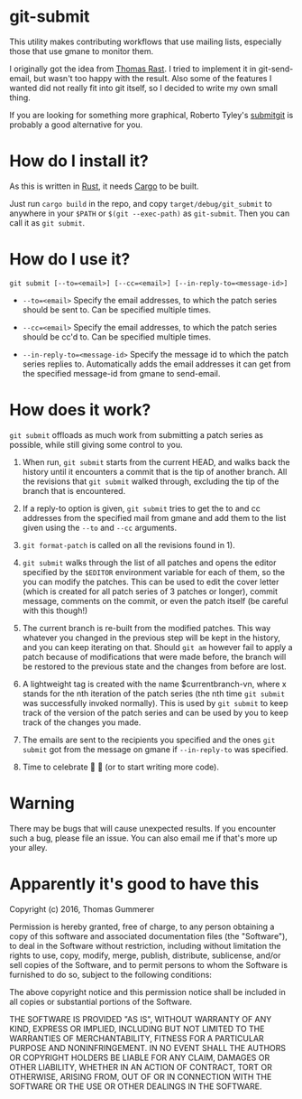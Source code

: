 # git-submit

This utility makes contributing workflows that use mailing lists,
especially those that use gmane to monitor them.

I originally got the idea from
[Thomas Rast](https://github.com/trast/git/wiki/Todo-items).  I tried
to implement it in git-send-email, but wasn't too happy with the
result.  Also some of the features I wanted did not really fit into
git itself, so I decided to write my own small thing.

If you are looking for something more graphical, Roberto Tyley's
[submitgit](https://github.com/rtyley/submitgit) is probably a good
alternative for you.

# How do I install it?

As this is written in [Rust](https://github.com/rust-lang/rust), it
needs [Cargo](https://crates.io) to be built.

Just run `cargo build` in the repo, and copy `target/debug/git_submit`
to anywhere in your `$PATH` or `$(git --exec-path)` as `git-submit`.
Then you can call it as `git submit`.

# How do I use it?

```
git submit [--to=<email>] [--cc=<email>] [--in-reply-to=<message-id>]
```

* `--to=<email>`
  Specify the email addresses, to which the patch series should be sent
  to.  Can be specified multiple times.

* `--cc=<email>`
  Specify the email addresses, to which  the patch series should be
  cc'd to.  Can be specified multiple times.

* `--in-reply-to=<message-id>`
  Specify the message id to which the patch series replies to.
  Automatically adds the email addresses it can get from the specified
  message-id from gmane to send-email.

# How does it work?

`git submit` offloads as much work from submitting a patch series as
possible, while still giving some control to you.

 1) When run, `git submit` starts from the current HEAD, and walks
    back the history until it encounters a commit that is the tip of
    another branch.  All the revisions that `git submit` walked
    through, excluding the tip of the branch that is encountered.

 2) If a reply-to option is given, `git submit` tries to get the to
    and cc addresses from the specified mail from gmane and add them
    to the list given using the `--to` and `--cc` arguments.

 3) `git format-patch` is called on all the revisions found in 1).

 4) `git submit` walks through the list of all patches and opens the
    editor specified by the `$EDITOR` environment variable for each of
    them, so the you can modify the patches.  This can be used to edit
    the cover letter (which is created for all patch series of 3
    patches or longer), commit message, comments on the commit, or
    even the patch itself (be careful with this though!)

 5) The current branch is re-built from the modified patches.  This
    way whatever you changed in the previous step will be kept in the
    history, and you can keep iterating on that.  Should `git am`
    however fail to apply a patch because of modifications that were
    made before, the branch will be restored to the previous state and
    the changes from before are lost.

 6) A lightweight tag is created with the name $currentbranch-vn,
    where x stands for the nth iteration of the patch series (the nth
    time `git submit` was successfully invoked normally).  This is
    used by `git submit` to keep track of the version of the patch
    series and can be used by you to keep track of the changes you
    made.

 7) The emails are sent to the recipients you specified and the ones
    `git submit` got from the message on gmane if `--in-reply-to` was
    specified.

 8) Time to celebrate :beer: :tada: (or to start writing more code).

# Warning

There may be bugs that will cause unexpected results.  If you
encounter such a bug, please file an issue.  You can also email me if
that's more up your alley.

# Apparently it's good to have this

Copyright (c) 2016, Thomas Gummerer

Permission is hereby granted, free of charge, to any person obtaining a copy
of this software and associated documentation files (the "Software"), to deal
in the Software without restriction, including without limitation the rights
to use, copy, modify, merge, publish, distribute, sublicense, and/or sell
copies of the Software, and to permit persons to whom the Software is
furnished to do so, subject to the following conditions:

The above copyright notice and this permission notice shall be included in
all copies or substantial portions of the Software.

THE SOFTWARE IS PROVIDED "AS IS", WITHOUT WARRANTY OF ANY KIND, EXPRESS OR
IMPLIED, INCLUDING BUT NOT LIMITED TO THE WARRANTIES OF MERCHANTABILITY,
FITNESS FOR A PARTICULAR PURPOSE AND NONINFRINGEMENT. IN NO EVENT SHALL THE
AUTHORS OR COPYRIGHT HOLDERS BE LIABLE FOR ANY CLAIM, DAMAGES OR OTHER
LIABILITY, WHETHER IN AN ACTION OF CONTRACT, TORT OR OTHERWISE, ARISING FROM,
OUT OF OR IN CONNECTION WITH THE SOFTWARE OR THE USE OR OTHER DEALINGS IN
THE SOFTWARE.
